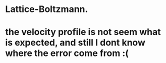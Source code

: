 # Lattice-Boltzmann.
# the velocity profile is not seem what is expected, and still I dont know where the error come from :(
